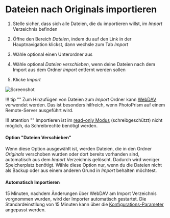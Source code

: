 # Dateien nach Originals importieren #

1. Stelle sicher, dass sich alle Dateien, die du importieren willst, im *Import* Verzeichnis befinden

2. Öffne den Bereich *Dateien*, indem du auf den Link in der Hauptnavigation klickst, dann wechsle zum Tab *Import*

3. Wähle optional einen Unterordner aus

4. Wähle optional *Dateien verschieben*, wenn deine Dateien nach dem Import aus dem Ordner *Import* entfernt werden sollen

5. Klicke *Import*

![Screenshot](img/import.png)

!!! tip ""
    Zum Hinzufügen von Dateien zum *Import* Ordner kann [WebDAV](webdav.md) verwendet werden.
    Das ist besonders hilfreich, wenn PhotoPrism auf einem Remote-Server ausgeführt wird.

!!! attention ""
    Importieren ist im [read-only Modus](../settings/advanced.md#schreibgeschutzter-modus) (schreibgeschützt) nicht möglich, da Schreibrechte benötigt werden.
    
#### Option "Dateien Verschieben" ####

Wenn diese Option ausgewählt ist, werden Dateien, die in den Ordner *Originals* verschoben wurden oder dort bereits vorhanden sind,
automatisch aus dem *Import* Verzeichnis gelöscht.
Dadurch wird weniger Speicherplatz benötigt.
Wähle diese Option nur, wenn du die Dateien nicht als Backup oder aus einem anderen Grund in *Import* behalten möchtest.

#### Automatisch Importieren ####
15 Minuten, nachdem Änderungen über WebDAV am Import Verzeichnis vorgnommen wurden, wird der Importer automatisch gestartet.
Die Standardeinstllung von 15 Minuten kann über die [Konfigurations-Parameter](https://docs.photoprism.org/getting-started/config-options/) angepasst werden.

